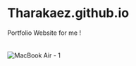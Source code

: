 # Tharakaez.github.io
Portfolio Website for me ! <br><br><br>
![MacBook Air - 1](https://user-images.githubusercontent.com/100085288/209117042-f9331f19-59fb-4785-a288-9f80c5a29e31.png)

